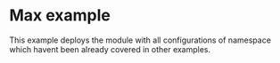 # Max example

This example deploys the module with all configurations of namespace which havent been already covered in other examples.
